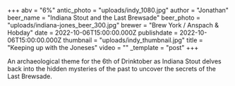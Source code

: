 +++
abv = "6%"
antic_photo = "uploads/indy_1080.jpg"
author = "Jonathan"
beer_name = "Indiana Stout and the Last Brewsade"
beer_photo = "uploads/indiana-jones_beer_300.jpg"
brewer = "Brew York / Anspach & Hobday"
date = 2022-10-06T15:00:00.000Z
publishdate = 2022-10-06T15:00:00.000Z
thumbnail = "uploads/indy_thumbnail.jpg"
title = "Keeping up with the Joneses"
video = ""
_template = "post"
+++

An archaeological theme for the 6th of Drinktober as Indiana Stout delves back into the hidden mysteries of the past to uncover the secrets of the Last Brewsade.
